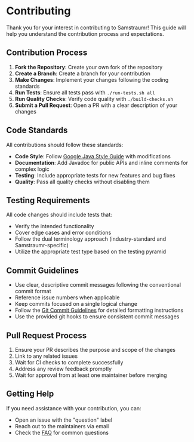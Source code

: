 <!--
Copyright (c) 2025 Eric C. Mumford (@heymumford)

This software was developed with analytical assistance from AI tools 
including Claude 3.7 Sonnet, Claude Code, and Google Gemini Deep Research,
which were used as paid services. All intellectual property rights 
remain exclusively with the copyright holder listed above.

Licensed under the Mozilla Public License 2.0
-->


# Contributing

Thank you for your interest in contributing to Samstraumr! This guide will help you understand the contribution process and expectations.

## Contribution Process

1. **Fork the Repository**: Create your own fork of the repository
2. **Create a Branch**: Create a branch for your contribution
3. **Make Changes**: Implement your changes following the coding standards
4. **Run Tests**: Ensure all tests pass with `./run-tests.sh all`
5. **Run Quality Checks**: Verify code quality with `./build-checks.sh`
6. **Submit a Pull Request**: Open a PR with a clear description of your changes

## Code Standards

All contributions should follow these standards:

- **Code Style**: Follow [Google Java Style Guide](https://google.github.io/styleguide/javaguide.html) with modifications
- **Documentation**: Add Javadoc for public APIs and inline comments for complex logic
- **Testing**: Include appropriate tests for new features and bug fixes
- **Quality**: Pass all quality checks without disabling them

## Testing Requirements

All code changes should include tests that:

- Verify the intended functionality
- Cover edge cases and error conditions
- Follow the dual terminology approach (industry-standard and Samstraumr-specific)
- Utilize the appropriate test type based on the testing pyramid

## Commit Guidelines

- Use clear, descriptive commit messages following the conventional commit format
- Reference issue numbers when applicable
- Keep commits focused on a single logical change
- Follow the [Git Commit Guidelines](contrib-git-commits.md) for detailed formatting instructions
- Use the provided git hooks to ensure consistent commit messages

## Pull Request Process

1. Ensure your PR describes the purpose and scope of the changes
2. Link to any related issues
3. Wait for CI checks to complete successfully
4. Address any review feedback promptly
5. Wait for approval from at least one maintainer before merging

## Getting Help

If you need assistance with your contribution, you can:

- Open an issue with the "question" label
- Reach out to the maintainers via email
- Check the [FAQ](../ref/ref-faq.md) for common questions
